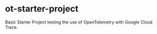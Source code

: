 # ot-starter-project
Basic Starter Project testing the use of OpenTelemetry with Google Cloud Trace.
